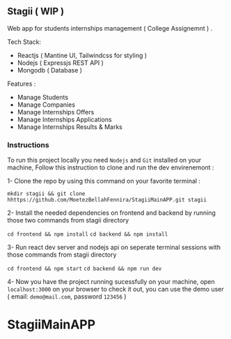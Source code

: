 ## Stagii ( WIP )

Web app for students internships management ( College Assignemnt ) .

Tech Stack:

- Reactjs ( Mantine UI, Tailwindcss for styling )
- Nodejs ( Expressjs REST API )
- Mongodb ( Database )

Features :

- Manage Students
- Manage Companies
- Manage Internships Offers
- Manage Internships Applications
- Manage Internships Results & Marks

### Instructions

To run this project locally you need `Nodejs` and `Git` installed on your machine,
Follow this instruction to clone and run the dev envirenemont :

1- Clone the repo by using this command on your favorite terminal :

`mkdir stagii && git clone hhttps://github.com/MoetezBellahFennira/StagiiMainAPP.git stagii`

2- Install the needed dependencies on frontend and backend by running those two commands from stagii directory

`cd frontend && npm install`
`cd backend && npm install`

3- Run react dev server and nodejs api on seperate terminal sessions with those commands from stagii directory

`cd frontend && npm start`
`cd backend && npm run dev`

4- Now you have the project running sucessfully on your machine, open `localhost:3000` on your browser to check it out, you can use the demo user ( email: `demo@mail.com`, password `123456` )
# StagiiMainAPP
